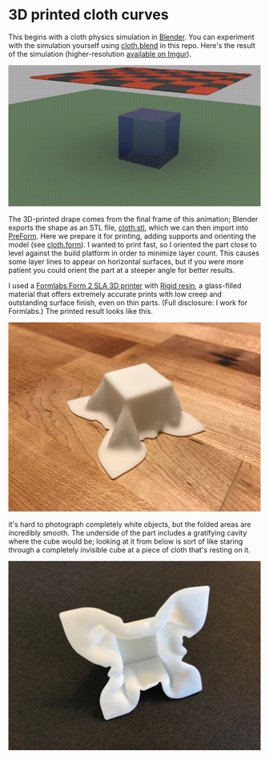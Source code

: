 # 3D printed cloth curves

This begins with a cloth physics simulation in [Blender](https://www.blender.org/). You can experiment with the simulation yourself using [cloth.blend](cloth.blend) in this repo. Here's the result of the simulation (higher-resolution [available on Imgur](https://imgur.com/w7cfnq0)).

![Cloth drop](images/cloth-drop.gif)

The 3D-printed drape comes from the final frame of this animation; Blender exports the shape as an STL file, [cloth.stl](cloth.stl), which we can then import into [PreForm](https://formlabs.com/tools/preform/). Here we prepare it for printing, adding supports and orienting the model (see [cloth.form](cloth.form)). I wanted to print fast, so I oriented the part close to level against the build platform in order to minimize layer count. This causes some layer lines to appear on horizontal surfaces, but if you were more patient you could orient the part at a steeper angle for better results.

I used a [Formlabs Form 2 SLA 3D printer](https://formlabs.com/3d-printers/form-2/) with [Rigid resin](https://formlabs.com/materials/engineering/#rigid-overview), a glass-filled material that offers extremely accurate prints with low creep and outstanding surface finish, even on thin parts. (Full disclosure: I work for Formlabs.) The printed result looks like this.

![3D-printed cloth drape model](images/cloth-drop-model.jpg)

it's hard to photograph completely white objects, but the folded areas are incredibly smooth. The underside of the part includes a gratifying cavity where the cube would be; looking at it from below is sort of like staring through a completely invisible cube at a piece of cloth that's resting on it.

![3D-printed cloth drape model from below](images/cloth-drop-below.jpg)
